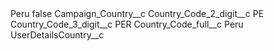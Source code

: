 <?xml version="1.0" encoding="UTF-8"?>
<CustomMetadata xmlns="http://soap.sforce.com/2006/04/metadata" xmlns:xsi="http://www.w3.org/2001/XMLSchema-instance" xmlns:xsd="http://www.w3.org/2001/XMLSchema">
    <label>Peru</label>
    <protected>false</protected>
    <values>
        <field>Campaign_Country__c</field>
        <value xsi:nil="true"/>
    </values>
    <values>
        <field>Country_Code_2_digit__c</field>
        <value xsi:type="xsd:string">PE</value>
    </values>
    <values>
        <field>Country_Code_3_digit__c</field>
        <value xsi:type="xsd:string">PER</value>
    </values>
    <values>
        <field>Country_Code_full__c</field>
        <value xsi:type="xsd:string">Peru</value>
    </values>
    <values>
        <field>UserDetailsCountry__c</field>
        <value xsi:nil="true"/>
    </values>
</CustomMetadata>

